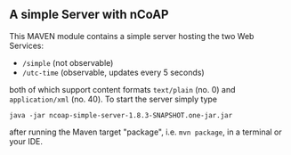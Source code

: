 ## A simple Server with nCoAP

This MAVEN module contains a simple server hosting the two Web Services:

* `/simple` (not observable)
* `/utc-time` (observable, updates every 5 seconds)

both of which support content formats `text/plain` (no. 0) and  `application/xml` (no. 40). To start the server simply
type

`java -jar ncoap-simple-server-1.8.3-SNAPSHOT.one-jar.jar`

after running the Maven target "package", i.e. `mvn package`, in a terminal or your IDE.